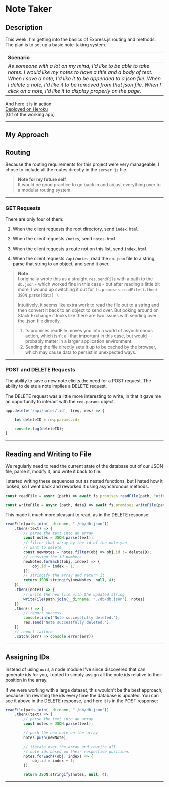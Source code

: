 # Note Taker

## Description

This week, I'm getting into the basics of Express.js routing and methods.  The plan is to set up a basic note-taking system.

| **Scenario**                                                                                                                                                                                                                                                                                                                                                                     |
| :------------------------------------------------------------------------------------------------------------------------------------------------------------------------------------------------------------------------------------------------------------------------------------------------------------------------------------------------------------------------------- |
| _As someone with a lot on my mind, I'd like to be able to take notes. I would like my notes to have a title and a body of text.  When I save a note, I'd like it to be appended to a json file. When I delete a note, I'd like it to be removed from that json file. When I click on a note, I'd like it to display properly on the page._ |

And here it is in action:  
[Deployed on Heroku](https://azumbro-note-taker.herokuapp.com/)  
[Gif of the working app]

---

## My Approach

## Routing

Because the routing requirements for this project were very manageable, I chose to include all the routes directly in the `server.js` file. 
> **Note for my future self**  
> It would be good practice to go back in and adjust everything over to a modular routing system.

---

### GET Requests

There are only four of them:
1. When the client requests the root directory, send `index.html`
2. When the client requests `/notes`, send `notes.html`
3. When the client requests a route not on this list, send `index.html`

4. When the client requests `/api/notes`, read the `db.json` file to a string, parse that string to an object, and send it over.  

> **Note**  
> I originally wrote this as a straight `res.sendFile` with a path to the `db.json` - which worked fine in this case - but after reading a little bit more, I wound up switching it out for `fs.promises.readFile().then( JSON.parse(data) )`.
> 
> Intuitively, it seems like extra work to read the file out to a string and then convert it back to an object to send over. But poking around on Stack Exchange it looks like there are two issues with sending over the .json file directly.
>
> 1. fs.promises.readFile moves you into a world of asynchronous action, which isn't all that important in this case, but would probably matter in a larger application environment.
> 2. Sending the file directly sets it up to be cached by the browser, which may cause data to persist in unexpected ways.

---  

### POST and DELETE Requests

The ability to save a new note elicits the need for a POST request. The ability to delete a note implies a DELETE request.  

The DELETE request was a little more interesting to write, in that it gave me an opportunity to interact with the `req.params` object.

```javascript
app.delete('/api/notes/:id', (req, res) => {

    let deleteID = req.params.id;

    console.log(deleteID);
}
```

---

## Reading and Writing to File

We regularly need to read the current state of the database out of our JSON file, parse it, modify it, and write it back to file.  

I started writing these sequences out as nested functions, but I hated how it looked, so I went back and reworked it using asynchronous methods.  

```javascript
const readFile = async (path) => await fs.promises.readFile(path, "utf8");

const writeFile = async (path, data) => await fs.promises.writeFile(path, data);
```

This made it much more pleasant to read, as in the DELETE response:

```javascript
readFile(path.join(__dirname, "./db/db.json"))
    .then((text) => {
        // parse the text into an array
        const notes = JSON.parse(text);
        // filter that array by the id of the note you
        // want to delete
        const newNotes = notes.filter(obj => obj.id != deleteID);
        // reassign the id numbers
        newNotes.forEach((obj, index) => {
            obj.id = index + 1;
        });
        // stringify the array and return it
        return JSON.stringify(newNotes, null, 4);
    })
    .then((notes) => {
        // write the new file with the updated string
        writeFile(path.join(__dirname, "./db/db.json"), notes)
    })
    .then(() => {
        // report success
        console.info('Note successfully deleted.');
        res.send("Note successfully deleted.");
    })
    // report failure
    .catch((err) => console.error(err))
```

---
## Assigning IDs

Instead of using `uuid`, a node module I've since discovered that can generate ids for you, I opted to simply assign all the note ids relative to their position in the array.

If we were working with a large dataset, this wouldn't be the best approach, because I'm rewriting the ids every time the database is updated.  You can see it above in the DELETE response, and here it is in the POST response:

```javascript
readFile(path.join(__dirname, "./db/db.json"))
    .then((text) => {
        // parse the text into an array
        const notes = JSON.parse(text);

        // push the new note on the array
        notes.push(newNote);

        // iterate over the array and rewrite all
        // note ids based on their respective positions
        notes.forEach((obj, index) => {
            obj.id = index + 1;
        });

        return JSON.stringify(notes, null, 4);
```

---
